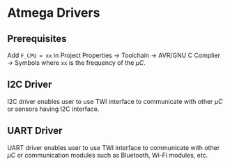 # Atmega Drivers
## Prerequisites
Add `F_CPU = xx` in Project Properties → Toolchain → AVR/GNU C Complier → Symbols where `xx` is the frequency of the *μC*.
## I2C Driver
I2C driver enables user to use TWI interface to communicate with other *μC* or sensors having I2C interface.
## UART Driver
UART driver enables user to use TWI interface to communicate with other *μC* or communication modules such as Bluetooth, Wi-Fi modules, etc.

